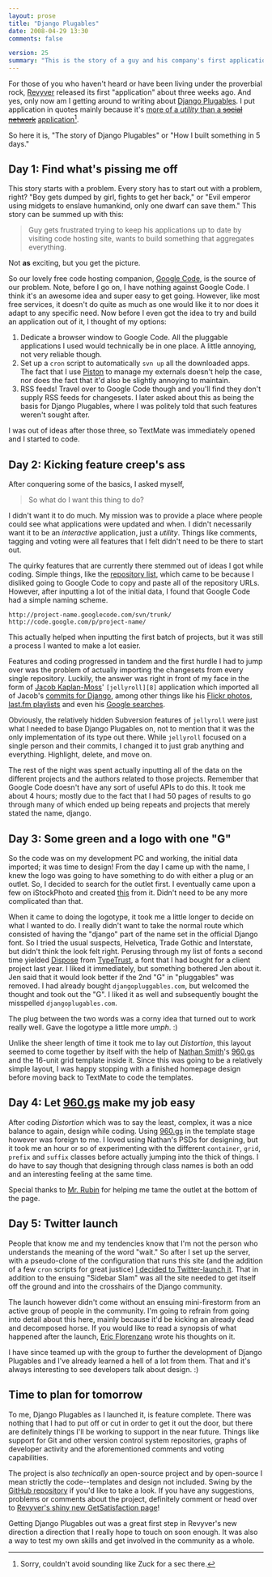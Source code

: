 ```yaml
---
layout: prose
title: "Django Plugables"
date: 2008-04-29 13:30
comments: false

version: 25
summary: "This is the story of a guy and his company's first application, Django Plugables. Well, actually it's more of a utility but that's besides the point. Said guy takes you on an overview of what went into the creation of said application."
---
```


For those of you who haven't heard or have been living under the proverbial rock, [Revyver][1] released its first "application" about three weeks ago. And yes, only now am I getting around to writing about [Django Plugables][2]. I put application in quotes mainly because it's [more of a *utility* than a <del>social network</del>][3] <ins>application</ins>[^1].

So here it is, "The story of Django Plugables" or "How I built something in 5 days."

## **Day 1**: Find what's pissing me off

This story starts with a problem. Every story has to start out with a problem, right? "Boy gets dumped by girl, fights to get her back," or "Evil emperor using midgets to enslave humankind, only one dwarf can save them." This story can be summed up with this:

> Guy gets frustrated trying to keep his applications up to date by visiting code hosting site, wants to build something that aggregates everything.

Not **as** exciting, but you get the picture.

So our lovely free code hosting companion, [Google Code][4], is the source of our problem. Note, before I go on, I have nothing against Google Code. I think it's an awesome idea and super easy to get going. However, like most free services, it doesn't do quite as much as one would like it to nor does it adapt to any specific need. Now before I even got the idea to try and build an application out of it, I thought of my options:

1. Dedicate a browser window to Google Code. All the pluggable applications I used would technically be in one place. A little annoying, not very reliable though.
2. Set up a `cron` script to automatically `svn up` all the downloaded apps. The fact that I use [Piston][5] to manage my externals doesn't help the case, nor does the fact that it'd also be slightly annoying to maintain.
3. RSS feeds! Travel over to Google Code though and you'll find they don't supply RSS feeds for changesets. I later asked about this as being the basis for Django Plugables, where I was politely told that such features weren't sought after.

I was out of ideas after those three, so TextMate was immediately opened and I started to code.

## **Day 2**: Kicking feature creep's ass

After conquering some of the basics, I asked myself,

> So what do I want this thing to do?

I didn't want it to do much. My mission was to provide a place where people could see what applications were updated and when. I didn't necessarily want it to be an *interactive* application, just a *utility*. Things like comments, tagging and voting were all features that I felt didn't need to be there to start out.

The quirky features that are currently there stemmed out of ideas I got while coding. Simple things, like the [repository list][6], which came to be because I disliked going to Google Code to copy and paste all of the repository URLs. However, after inputting a lot of the initial data, I found that Google Code had a simple naming scheme.

    http://project-name.googlecode.com/svn/trunk/
    http://code.google.com/p/project-name/

This actually helped when inputting the first batch of projects, but it was still a process I wanted to make a lot easier.

Features and coding progressed in tandem and the first hurdle I had to jump over was the problem of actually importing the changesets from every single repository. Luckily, the answer was right in front of my face in the form of [Jacob Kaplan-Moss][7]' `[jellyroll][8]` application which imported all of Jacob's [commits for Django][9], among other things like his [Flickr photos][10], [last.fm playlists][7] and even his [Google searches][11].

Obviously, the relatively hidden Subversion features of `jellyroll` were just what I needed to base Django Plugables on, not to mention that it was the only implementation of its type out there. While `jellyroll` focused on a single person and their commits, I changed it to just grab anything and everything. Highlight, delete, and move on.

The rest of the night was spent actually inputting all of the data on the different projects and the authors related to those projects. Remember that Google Code doesn't have any sort of useful APIs to do this. It took me about 4 hours; mostly due to the fact that I had 50 pages of results to go through many of which ended up being repeats and projects that merely stated the name, django.

## **Day 3**: Some green and a logo with one "G"

So the code was on my development PC and working, the initial data imported; it was time to design! From the day I came up with the name, I knew the logo was going to have something to do with either a plug or an outlet. So, I decided to search for the outlet first. I eventually came upon a few on iStockPhoto and created [this][12] from it. Didn't need to be any more complicated than that.

When it came to doing the logotype, it took me a little longer to decide on what I wanted to do. I really didn't want to take the normal route which consisted of having the "django" part of the name set in the official Django font. So I tried the usual suspects, Helvetica, Trade Gothic and Interstate, but didn't think the look felt right. Perusing through my list of fonts a second time yielded [Dispose][13] from [TypeTrust][14], a font that I had bought for a client project last year. I liked it immediately, but something bothered Jen about it. Jen said that it would look better if the 2nd "G" in "pluggables" was removed. I had already bought `djangopluggables.com`, but welcomed the thought and took out the "G". I liked it as well and subsequently bought the misspelled `djangoplugables.com`.

The plug between the two words was a corny idea that turned out to work really well. Gave the logotype a little more *umph*. :)

Unlike the sheer length of time it took me to lay out *Distortion*, this layout seemed to come together by itself with the help of [Nathan Smith][15]'s [960.gs][16] and the 16-unit grid template inside it. Since this was going to be a relatively simple layout, I was happy stopping with a finished homepage design before moving back to TextMate to code the templates.

## **Day 4**: Let [960.gs][17] make my job easy

After coding *Distortion* which was to say the least, complex, it was a nice balance to again, design while coding. Using [960.gs][16] in the template stage however was foreign to me. I loved using Nathan's PSDs for designing, but it took me an hour or so of experimenting with the different `container`, `grid`, `prefix` and `suffix` classes before actually jumping into the thick of things. I do have to say though that designing through class names is both an odd and an interesting feeling at the same time.

Special thanks to [Mr. Rubin][17] for helping me tame the outlet at the bottom of the page.

## **Day 5**: Twitter launch

People that know me and my tendencies know that I'm not the person who understands the meaning of the word "wait." So after I set up the server, with a pseudo-clone of the configuration that runs this site (and the addition of a few `cron` scripts for great justice) [I decided to Twitter-launch it][18]. That in addition to the ensuing "Sidebar Slam" was all the site needed to get itself off the ground and into the crosshairs of the Django community.

The launch however didn't come without an ensuing mini-firestorm from an active group of people in the community. I'm going to refrain from going into detail about this here, mainly because it'd be kicking an already dead and decomposed horse. If you would like to read a synopsis of what happened after the launch, [Eric Florenzano][19] wrote his thoughts on it.

I have since teamed up with the group to further the development of Django Plugables and I've already learned a hell of a lot from them. That and it's always interesting to see developers talk about design. :)

## Time to plan for tomorrow

To me, Django Plugables as I launched it, is feature complete. There was nothing that I had to put off or cut in order to get it out the door, but there are definitely things I'll be working to support in the near future. Things like support for Git and other version control system repositories, graphs of developer activity and the aforementioned comments and voting capabilities.

The project is also *technically* an open-source project and by open-source I mean strictly the code--templates and design not included. Swing by the [GitHub repository][20] if you'd like to take a look. If you have any suggestions, problems or comments about the project, definitely comment or head over to [Revyver's shiny new GetSatisfaction page][21]!

Getting Django Plugables out was a great first step in Revyver's new direction a direction that I really hope to touch on soon enough. It was also a way to test my own skills and get involved in the community as a whole.

[^1]: Sorry, couldn't avoid sounding like Zuck for a sec there.

[1]: http://revyver.com/
[2]: http://djangoplugables.com/
[3]: http://www.google.com/search?q=more%20of%20a%20utility%20than%20a%20social%20network
[4]: http://googlecode.com/
[5]: http://piston.rubyforge.org/
[6]: http://djangoplugables.com/repositories/
[7]: http://www.jacobian.org/
[8]: http://jellyroll.googlecode.com/
[9]: http://www.jacobian.org/coding/
[10]: http://www.jacobian.org/viewing/
[11]: http://www.jacobian.org/searching/
[12]: http://www.flickr.com/photos/avalonstar/2396900204/
[13]: http://www.typetrust.com/fonts/font.php?id=MTA=
[14]: http://www.typetrust.com/
[15]: http://sonspring.com/
[16]: http://960.gs/
[17]: http://superfluousbanter.org/
[18]: http://twitter.com/bryanveloso/statuses/786062959/
[19]: http://eflorenzano.com/blog/post/lessions-learned/
[20]: http://github.com/revyver/django-plugables/tree/master/
[21]: http://getsatisfaction.com/revyver/products/revyver_django_plugables/
